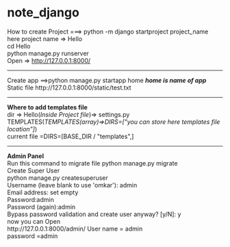 # note_django
How to create Project ===>   python -m django startproject project_name <br>
here project name => Hello<br>
cd Hello <br>
python manage.py runserver <br>
Open => http://127.0.0.1:8000/<br>
<hr>
Create app ==>python manage.py startapp home <b><em>home is name of app</em></b> <br> 
Static file  http://127.0.0.1:8000/static/test.txt <br>
<hr>
<b>Where to add templates file</b><br>
dir => Hello(<em>Inside Project file</em>)=> settings.py TEMPLATES(<em>TEMPLATES(array)=>DIRS=["you can store here templates file location"]</em>)<br>
current file =DIRS=[BASE_DIR / "templates",]
<hr>
<b>Admin Panel</b><br>
Run this command to migrate file
python manage.py migrate<br>
Create Super User<br>
python manage.py createsuperuser<br> 
Username (leave blank to use 'omkar'): admin <br>
Email address: set empty<br>
Password:admin<br>
Password (again):admin<br>
Bypass password validation and create user anyway? [y/N]: y<br>
now you can Open<br>
http://127.0.0.1:8000/admin/
User name = admin <br>
password =admin   <br>
